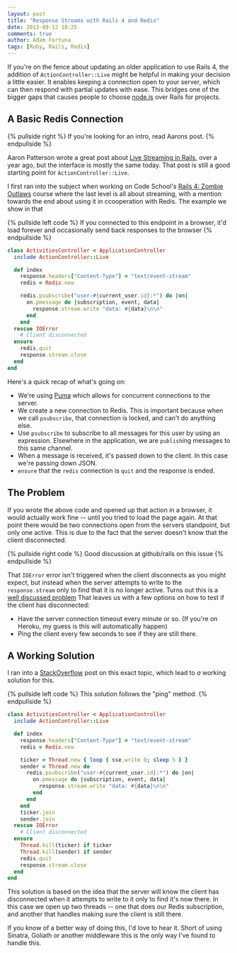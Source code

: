 ```yaml
---
layout: post
title: "Response Streams with Rails 4 and Redis"
date: 2013-09-12 18:25
comments: true
author: Adam Fortuna
tags: [Ruby, Rails, Redis]
---
```


If you're on the fence about updating an older application to use Rails 4, the addition of `ActionController::Live` might be helpful in making your decision a little easier. It enables keeping a connection open to your server, which can then respond with partial updates with ease. This bridges one of the bigger gaps that causes people to choose [node.js][] over Rails for projects.

## A Basic Redis Connection

{% pullside right %}
If you're looking for an intro, read Aarons post.
{% endpullside %}

Aaron Patterson wrote a great post about [Live Streaming in Rails][], over a year ago, but the interface is mostly the same today. That post is still a good starting point for `ActionController::Live`.

I first ran into the subject when working on Code School's [Rails 4: Zombie Outlaws][] course where the last level is all about streaming, with a mention towards the end about using it in ccooperation with Redis. The example we show in that 

{% pullside left code %}
If you connected to this endpoint in a browser, it'd load forever and occasionally send back responses to the browser 
{% endpullside %}

```ruby
class ActivitiesController < ApplicationController
  include ActionController::Live

  def index
    response.headers["Content-Type"] = "text/event-stream"
    redis = Redis.new

    redis.psubscribe("user-#{current_user.id}:*") do |on|
      on.pmessage do |subscription, event, data|
        response.stream.write "data: #{data}\n\n"
      end
    end
  rescue IOError 
    # Client disconnected
  ensure
    redis.quit
    response.stream.close
  end
end
```

Here's a quick recap of what's going on:


* We're using [Puma][] which allows for concurrent connections to the server.
* We create a new connection to Redis. This is important because when we call `psubscribe`, that connection is locked, and can't do anything else.
* Use `psubscribe` to subscribe to all messages for this user by using an expression. Elsewhere in the application, we are `publish`ing messages to this same channel.
* When a message is received, it's passed down to the client. In this case we're passing down JSON.
* `ensure` that the `redis` connection is `quit` and the response is ended.


## The Problem

If you wrote the above code and opened up that action in a browser, it would actually work fine -- until you tried to load the page again. At that point there would be two connections open from the servers standpoint, but only one active. This is due to the fact that the server doesn't know that the client disconnected.

{% pullside right code %}
Good discussion at github/rails on this issue
{% endpullside %}

That `IOError` error isn't triggered when the client disconnects as you might expect, but instead when the server attempts to write to the `response.stream` only to find that it is no longer active. Turns out this is a [well discussed problem][] That leaves us with a few options on how to test if the client has disconnected:

* Have the server connection timeout every minute or so. (If you're on Heroku, my guess is this will automatically happen)
* Ping the client every few seconds to see if they are still there.


## A Working Solution

I ran into a [StackOverflow][] post on this exact topic, which lead to _a_ working solution for this.


{% pullside left code %}
This solution follows the "ping" method.
{% endpullside %}

```ruby
class ActivitiesController < ApplicationController
  include ActionController::Live

  def index
    response.headers["Content-Type"] = "text/event-stream"
    redis = Redis.new

    ticker = Thread.new { loop { sse.write 0; sleep 5 } }
    sender = Thread.new do  
      redis.psubscribe("user-#{current_user.id}:*") do |on|
        on.pmessage do |subscription, event, data|
          response.stream.write "data: #{data}\n\n"
        end
      end
    end
    ticker.join
    sender.join
  rescue IOError 
    # Client disconnected
  ensure
    Thread.kill(ticker) if ticker
    Thread.kill(sender) if sender
    redis.quit
    response.stream.close
  end
end
```

This solution is based on the idea that the server will know the client has disconnected when it attempts to write to it only to find it's now there. In this case we open up two threads -- one that does our Redis subscription, and another that handles making sure the client is still there.

If you know of a better way of doing this, I'd love to hear it. Short of using Sinatra, Goliath or another middleware this is the only way I've found to handle this.


[node.js]: http://nodejs.org/
[Live Streaming in Rails]: http://tenderlovemaking.com/2012/07/30/is-it-live.html
[Rails 4: Zombie Outlaws]: http://rails4.codeschool.com/
[well discussed problem]: https://github.com/rails/rails/issues/10989
[Puma]: https://github.com/puma/puma
[StackOverflow]: http://stackoverflow.com/questions/14268690/actioncontrollerlive-is-it-possible-to-check-if-connection-is-still-alive
